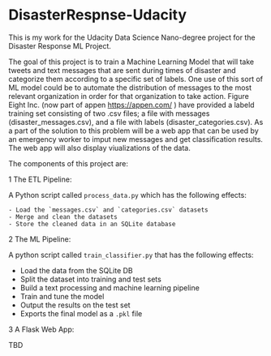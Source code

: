 # DisasterRespnse-Udacity
This is my work for the Udacity Data Science Nano-degree project for the Disaster Response ML Project.

The goal of this project is to train a Machine Learning Model that will take tweets and text messages that are sent during times of disaster and categorize them according to a specific set of labels.  One use of this sort of ML model could be to automate the distribution of messages to the most relevant organization in order for that organization to take action.  Figure Eight Inc.  (now part of appen  https://appen.com/ ) have provided a labeld training set consisting of two .csv files; a file with messages (disaster_messages.csv), and a file with labels (disaster_categories.csv).  As a part of the solution to this problem will be a web app that can be used by an emergency worker to imput new messages and get classification results.  The web app will also display viualizations of the data.  

The components of this project are:

 1 The ETL Pipeline:
 
   A Python script called `process_data.py` which has the following effects:
   
    - Load the `messages.csv` and `categories.csv` datasets
    - Merge and clean the datasets
    - Store the cleaned data in an SQLite database
    
 2 The ML Pipeline:
 
  A python script called `train_classifier.py` that has the following effects:
   - Load the data from the SQLite DB
   - Split the dataset into training and test sets
   - Build a text processing and machine learning pipeline
   - Train and tune the model
   - Output the results on the test set
   - Exports the final model as a `.pkl` file
 
 3 A Flask Web App:
 
 TBD
